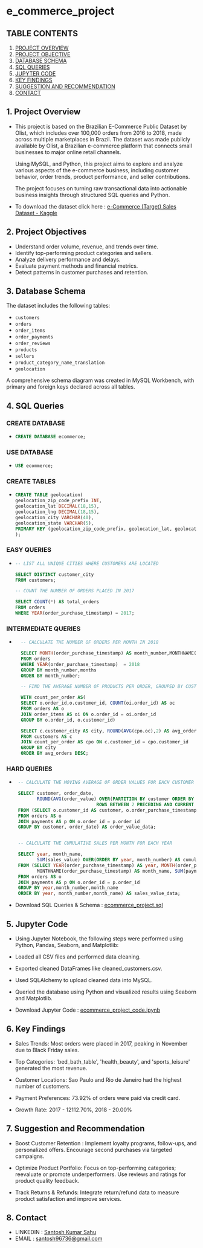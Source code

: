 # e_commerce_project

## TABLE CONTENTS
1. [PROJECT OVERVIEW](#Project-overview)
2. [PROJECT OBJECTIVE](#Project-Objective)
3. [DATABASE SCHEMA](#Database-Schema)
4. [SQL QUERIES](#SQL-Queries)
5. [JUPYTER CODE](#Jupter-Code)
6. [KEY FINDINGS](#Key-Findings)
7. [SUGGESTION AND RECOMMENDATION](#Suggestion-and-Recommendation)
8. [CONTACT](#Contact)


## 1. Project Overview
-   This project is based on the Brazilian E-Commerce Public Dataset by Olist, which includes over 100,000 orders from 2016 to 2018, made across multiple marketplaces in 
    Brazil. The dataset was made publicly available by Olist, a Brazilian e-commerce platform that connects small businesses to major online retail channels.

    Using MySQL, and Python, this project aims to explore and analyze various aspects of the e-commerce business, including customer behavior, order trends, product 
    performance, and seller contributions.

    The project focuses on turning raw transactional data into actionable business insights through structured SQL queries and Python.

-   To download the dataset click here : [e-Commerce (Target) Sales Dataset - Kaggle](https://www.kaggle.com/datasets/ujjwalinsights/target-case-study-using-sql)

## 2. Project Objectives

- Understand order volume, revenue, and trends over time.
- Identify top-performing product categories and sellers.
- Analyze delivery performance and delays.
- Evaluate payment methods and financial metrics.
- Detect patterns in customer purchases and retention.

## 3. Database Schema
The dataset includes the following tables:

- `customers`
- `orders`
- `order_items`
- `order_payments`
- `order_reviews`
- `products`
- `sellers`
- `product_category_name_translation`
- `geolocation`
  
A comprehensive schema diagram was created in MySQL Workbench, with primary and foreign keys declared across all tables.

## 4. SQL Queries

### CREATE DATABASE

*    ```sql
     CREATE DATABASE ecommerce;
     ```
     
### USE DATABASE

*   ```sql
    USE ecommerce;
    ```
### CREATE TABLES
*   ```sql
    CREATE TABLE geolocation(
    geolocation_zip_code_prefix INT,
    geolocation_lat DECIMAL(18,15),
    geolocation_lng DECIMAL(18,15),
    geolocation_city VARCHAR(40),
    geolocation_state VARCHAR(5),
    PRIMARY KEY (geolocation_zip_code_prefix, geolocation_lat, geolocation_lng)
    );
    ```

### EASY QUERIES

*   ```sql
    -- LIST ALL UNIQUE CITIES WHERE CUSTOMERS ARE LOCATED

    SELECT DISTINCT customer_city
    FROM customers;

    -- COUNT THE NUMBER OF ORDERS PLACED IN 2017

    SELECT COUNT(*) AS total_orders
    FROM orders
    WHERE YEAR(order_purchase_timestamp) = 2017;
    ```
    
### INTERMEDIATE QUERIES
* ```sql
    -- CALCULATE THE NUMBER OF ORDERS PER MONTH IN 2018 

    SELECT MONTH(order_purchase_timestamp) AS month_number,MONTHNAME(order_purchase_timestamp) AS  months, COUNT(order_id) AS order_count
    FROM orders
    WHERE YEAR(order_purchase_timestamp)  = 2018
    GROUP BY month_number,months
    ORDER BY month_number;

    -- FIND THE AVERAGE NUMBER OF PRODUCTS PER ORDER, GROUPED BY CUSTOMER CITY

    WITH count_per_order AS(
    SELECT o.order_id,o.customer_id, COUNT(oi.order_id) AS oc
    FROM orders AS o
    JOIN order_items AS oi ON o.order_id = oi.order_id
    GROUP BY o.order_id, o.customer_id)

    SELECT c.customer_city AS city, ROUND(AVG(cpo.oc),2) AS avg_orders
    FROM customers AS c
    JOIN count_per_order AS cpo ON c.customer_id = cpo.customer_id
    GROUP BY city
    ORDER BY avg_orders DESC;
  ```

### HARD QUERIES
*  ```sql
    -- CALCULATE THE MOVING AVERAGE OF ORDER VALUES FOR EACH CUSTOMER OVER THEIR ORDER HISTORY

    SELECT customer, order_date,
	       ROUND(AVG(order_value) OVER(PARTITION BY customer ORDER BY order_date
                                 ROWS BETWEEN 2 PRECEDING AND CURRENT ROW),2) AS moving_avg
    FROM (SELECT o.customer_id AS customer, o.order_purchase_timestamp AS order_date, SUM(p.payment_value) AS order_value
    FROM orders AS o
    JOIN payments AS p ON o.order_id = p.order_id
    GROUP BY customer, order_date) AS order_value_data;


    -- CALCULATE THE CUMULATIVE SALES PER MONTH FOR EACH YEAR

    SELECT year, month_name, 
           SUM(sales_value) OVER(ORDER BY year, month_number) AS cumulative_sum
    FROM (SELECT YEAR(order_purchase_timestamp) AS year, MONTH(order_purchase_timestamp)as month_number,
	       MONTHNAME(order_purchase_timestamp) AS month_name, SUM(payment_value) AS sales_value
    FROM orders AS o
    JOIN payments AS p ON o.order_id = p.order_id
    GROUP BY year,month_number,month_name
    ORDER BY year, month_number,month_name) AS sales_value_data;
    ```

-  Download SQL Queries & Schema : [ecommerce_project.sql](https://github.com/Santosh96736/e_commerce_project/blob/main/ecommer_project.sql)

## 5. Jupyter Code

-  Using Jupyter Notebook, the following steps were performed using Python, Pandas, Seaborn, and Matplotlib:

-  Loaded all CSV files and performed data cleaning.

-  Exported cleaned DataFrames like cleaned_customers.csv.

-  Used SQLAlchemy to upload cleaned data into MySQL.

-  Queried the database using Python and visualized results using Seaborn and Matplotlib.

-  Download Jupyter Code : [ecommerce_project_code.ipynb](https://github.com/Santosh96736/e_commerce_project/blob/main/ecommerce_project_code.ipynb)

## 6. Key Findings 

-  Sales Trends: Most orders were placed in 2017, peaking in November due to Black Friday sales.

-  Top Categories: 'bed_bath_table', 'health_beauty', and 'sports_leisure' generated the most revenue.

-  Customer Locations: Sao Paulo and Rio de Janeiro had the highest number of customers.

-  Payment Preferences: 73.92% of orders were paid via credit card.

-   Growth Rate:  2017 - 12112.70%, 2018 - 20.00%

## 7. Suggestion and Recommendation

-  Boost Customer Retention : Implement loyalty programs, follow-ups, and personalized offers. Encourage second purchases via targeted campaigns.

- Optimize Product Portfolio: Focus on top-performing categories; reevaluate or promote underperformers. Use reviews and ratings for product quality feedback.

-  Track Returns & Refunds: Integrate return/refund data to measure product satisfaction and improve services.

## 8. Contact

-  LINKEDIN : [Santosh Kumar Sahu](https://www.linkedin.com/in/santosh-kumar-sahu-data-analyst)
-  EMAIL : [santosh96736@gmail.com](santosh96736@gmail.com)


